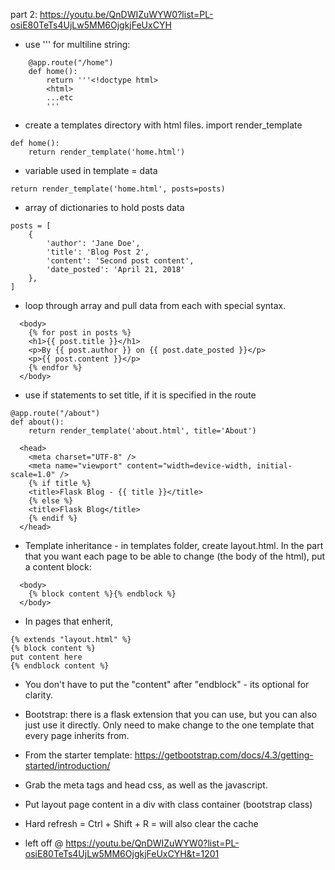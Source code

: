 part 2: https://youtu.be/QnDWIZuWYW0?list=PL-osiE80TeTs4UjLw5MM6OjgkjFeUxCYH

- use ''' for multiline string:

```
    @app.route("/home")
    def home():
        return '''<!doctype html>
        <html>
        ...etc
        '''
```

- create a templates directory with html files. import render_template

```
def home():
    return render_template('home.html')
```

- variable used in template = data

```
return render_template('home.html', posts=posts)
```

- array of dictionaries to hold posts data

```
posts = [
    {
        'author': 'Jane Doe',
        'title': 'Blog Post 2',
        'content': 'Second post content',
        'date_posted': 'April 21, 2018'
    },
]
```

- loop through array and pull data from each with special syntax.

```
  <body>
    {% for post in posts %}
    <h1>{{ post.title }}</h1>
    <p>By {{ post.author }} on {{ post.date_posted }}</p>
    <p>{{ post.content }}</p>
    {% endfor %}
  </body>
```

- use if statements to set title, if it is specified in the route

```
@app.route("/about")
def about():
    return render_template('about.html', title='About')
```

```
  <head>
    <meta charset="UTF-8" />
    <meta name="viewport" content="width=device-width, initial-scale=1.0" />
    {% if title %}
    <title>Flask Blog - {{ title }}</title>
    {% else %}
    <title>Flask Blog</title>
    {% endif %}
  </head>
```

- Template inheritance - in templates folder, create layout.html. In the part that you want each page to be able to change (the body of the html), put a content block:

```
  <body>
    {% block content %}{% endblock %}
  </body>
```

- In pages that enherit,

```
{% extends "layout.html" %}
{% block content %}
put content here
{% endblock content %}
```

- You don't have to put the "content" after "endblock" - its optional for clarity.

- Bootstrap: there is a flask extension that you can use, but you can also just use it directly. Only need to make change to the one template that every page inherits from.
- From the starter template: https://getbootstrap.com/docs/4.3/getting-started/introduction/
- Grab the meta tags and head css, as well as the javascript.
- Put layout page content in a div with class container (bootstrap class)
- Hard refresh = Ctrl + Shift + R = will also clear the cache

- left off @ https://youtu.be/QnDWIZuWYW0?list=PL-osiE80TeTs4UjLw5MM6OjgkjFeUxCYH&t=1201
